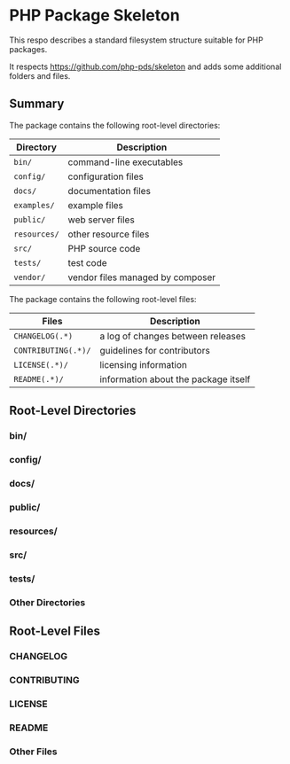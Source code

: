 # PHP Package Skeleton

This respo describes a standard filesystem structure suitable for PHP packages.

It respects <https://github.com/php-pds/skeleton> and adds some additional folders and files.

## Summary

The package contains the following root-level directories:

| Directory    | Description                                   |
| ------------ | --------------------------------------------- |
| `bin/`       | command-line executables                      |
| `config/`    | configuration files                           |
| `docs/`      | documentation files                           |
| `examples/`  | example files                                 |
| `public/`    | web server files                              |
| `resources/` | other resource files                          |
| `src/`       | PHP source code                               |
| `tests/`     | test code                                     |
| `vendor/`    | vendor files managed by composer              |

The package contains the following root-level files:

| Files                | Description                                   |
| -------------------- | --------------------------------------------- |
| `CHANGELOG(.*)`      | a log of changes between releases             |
| `CONTRIBUTING(.*)/`  | guidelines for contributors                   |
| `LICENSE(.*)/`       | licensing information                         |
| `README(.*)/`        | information about the package itself          |


## Root-Level Directories

### bin/

### config/

### docs/

### public/

### resources/

### src/

### tests/

### Other Directories

## Root-Level Files

### CHANGELOG

### CONTRIBUTING

### LICENSE

### README

### Other Files
